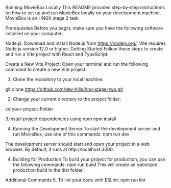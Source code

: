 Running MovieBox Locally
This README provides step-by-step instructions on how to set up and run MovieBox locally on your development machine. MovieBox is an HNGX stage 2 task

Prerequisites
Before you begin, make sure you have the following software installed on your computer:

Node.js: Download and install Node.js from https://nodejs.org/. Vite requires Node.js version 12.0 or higher.
Getting Started
Follow these steps to create and run a Vite project with React and TypeScript:

Create a New Vite Project: Open your terminal and run the following command to create a new Vite project:

1.  Clone the repository to your local machine:

git clone https://github.com/dev-hills/hng-stage-two.git

2. Change your current directory to the project folder:

cd your-project-Folder

3.Install project dependencies using npm
npm install

4. Running the Development Server
   To start the development server and run MovieBox, use one of this commands:
   npm run dev

The development server should start and open your project in a web browser. By default, it runs at http://localhost:3000.

4. Building for Production
   To build your project for production, you can use the following commands:
   npm run build
   This will create an optimized production build in the dist folder.

Additional Commands 5. To lint your code with ESLint:
npm run lint
